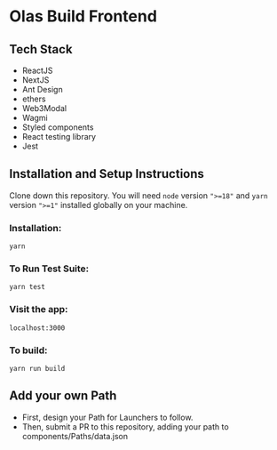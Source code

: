 # Olas Build Frontend

## Tech Stack
- ReactJS
- NextJS
- Ant Design
- ethers
- Web3Modal
- Wagmi
- Styled components
- React testing library
- Jest


## Installation and Setup Instructions

Clone down this repository. You will need `node` version `">=18"` and `yarn` version `">=1"` installed globally on your machine.

### Installation:

`yarn`

### To Run Test Suite:

`yarn test`

### Visit the app:

`localhost:3000`

### To build:

`yarn run build`

## Add your own Path

- First, design your Path for Launchers to follow.
- Then, submit a PR to this repository, adding your path to components/Paths/data.json